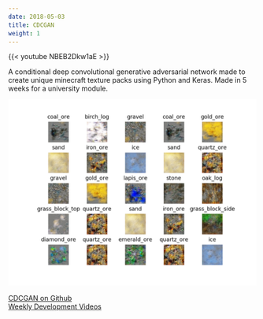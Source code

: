 ```yaml
---
date: 2018-05-03
title: CDCGAN
weight: 1
---
```


{{< youtube NBEB2Dkw1aE >}}

A conditional deep convolutional generative adversarial network made to create unique minecraft texture packs using Python and Keras. Made in 5 weeks for a university module.

<!--more-->

![](https://raw.githubusercontent.com/Zephilinox/CDCGAN/master/output-test/1600.png)

[CDCGAN on Github](https://github.com/Zephilinox/CDCGAN)
</br>
[Weekly Development Videos](https://www.youtube.com/watch?v=Ur6vrh5-gMU&list=PLAu3dU8p746BB1z4TUxNWb8e1J3OjnxYR&index=11)
